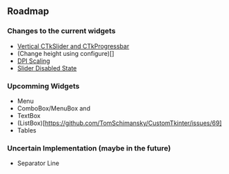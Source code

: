## Roadmap

### Changes to the current widgets
-  [Vertical CTkSlider and CTkProgressbar](https://github.com/TomSchimansky/CustomTkinter/issues/78)
- (Change height using configure)[]
- [DPI Scaling](https://github.com/TomSchimansky/CustomTkinter/issues/46)
- [Slider Disabled State](https://github.com/TomSchimansky/CustomTkinter/issues/43)


### Upcomming Widgets
- Menu 
- ComboBox/MenuBox and 
- TextBox
- (ListBox)[https://github.com/TomSchimansky/CustomTkinter/issues/69]
- Tables

### Uncertain Implementation (maybe in the future)
- Separator Line



